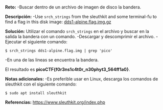 
**Reto:**
-Buscar dentro de un archivo de imagen de disco la bandera.

**Descripción:**
-Use `srch_strings` from the sleuthkit and some terminal-fu to find a flag in this disk image: [dds1-alpine.flag.img.gz](https://mercury.picoctf.net/static/920731987787c93839776ce457d5ecd6/dds1-alpine.flag.img.gz)

**Solución:**
Utilizar el comando `srch_strings` en el archivo y buscar en la salida la bandera con un comando.
-Descargar y descomprimir el archivo.
-Ejecutar el siguiente comando:
```
$ srch_strings dds1-alpine.flag.img | grep 'pico'
```
-En una de las lineas se encuentra la bandera.

El resultado es **picoCTF{f0r3ns1c4t0r_n30phyt3_564ff1a0}**.

**Notas adicionales:**
-Es preferible usar en Linux, descarga los comandos de sleuthkit con el siguiente comando:
```
$ sudo apt install sleuthkit
```

**Referencias:**
https://www.sleuthkit.org/index.php